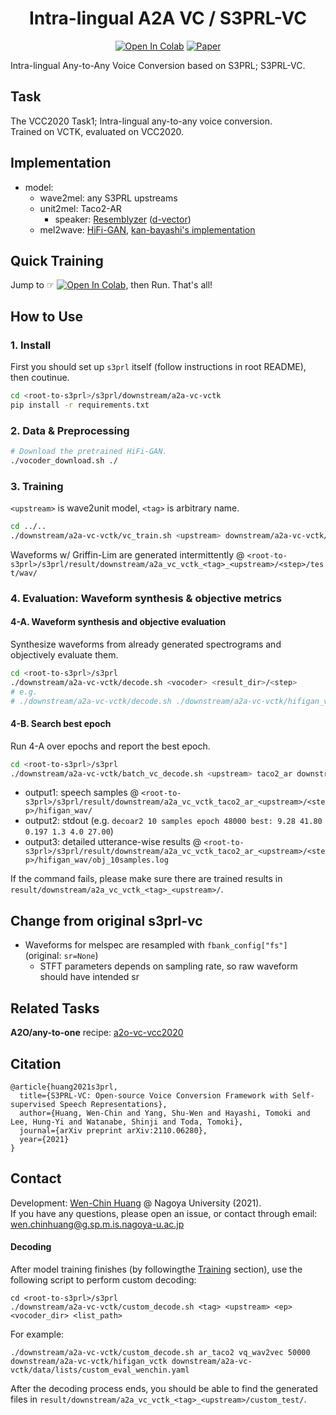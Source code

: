 <div align="center">

# Intra-lingual A2A VC / S3PRL-VC <!-- omit in toc -->
[![Open In Colab](https://colab.research.google.com/assets/colab-badge.svg)][notebook]
[![Paper](http://img.shields.io/badge/paper-arxiv.2110.06280-B31B1B.svg)][paper]

</div>

Intra-lingual Any-to-Any Voice Conversion based on S3PRL; S3PRL-VC.  

## Task
The VCC2020 Task1; Intra-lingual any-to-any voice conversion.  
Trained on VCTK, evaluated on VCC2020.  

## Implementation

- model:
  - wave2mel: any S3PRL upstreams
  - unit2mel: Taco2-AR
    - speaker: [Resemblyzer]&#8203; ([d-vector])
  - mel2wave: [HiFi-GAN], [kan-bayashi's implementation][HiFi-GAN_impl]

[d-vector]: https://static.googleusercontent.com/media/research.google.com/zh-TW//pubs/archive/41939.pdf
[Resemblyzer]: https://github.com/resemble-ai/Resemblyzer
[HiFi-GAN]: https://arxiv.org/abs/2010.05646
[HiFi-GAN_impl]: https://github.com/kan-bayashi/ParallelWaveGAN

## Quick Training
Jump to ☞ [![Open In Colab](https://colab.research.google.com/assets/colab-badge.svg)][notebook], then Run. That's all!  

## How to Use

### 1. Install
First you should set up `s3prl` itself (follow instructions in root README), then coutinue.  

```bash
cd <root-to-s3prl>/s3prl/downstream/a2a-vc-vctk
pip install -r requirements.txt
```

### 2. Data & Preprocessing
```bash
# Download the pretrained HiFi-GAN.
./vocoder_download.sh ./
```

### 3. Training
`<upstream>` is wave2unit model, `<tag>` is arbitrary name.  

```bash
cd ../..
./downstream/a2a-vc-vctk/vc_train.sh <upstream> downstream/a2a-vc-vctk/config_ar_taco2.yaml <tag>
```

Waveforms w/ Griffin-Lim are generated intermittently @ `<root-to-s3prl>/s3prl/result/downstream/a2a_vc_vctk_<tag>_<upstream>/<step>/test/wav/`

### 4. Evaluation: Waveform synthesis & objective metrics

#### 4-A. Waveform synthesis and objective evaluation
Synthesize waveforms from already generated spectrograms and objectively evaluate them.  

```bash
cd <root-to-s3prl>/s3prl
./downstream/a2a-vc-vctk/decode.sh <vocoder> <result_dir>/<step>
# e.g. 
# ./downstream/a2a-vc-vctk/decode.sh ./downstream/a2a-vc-vctk/hifigan_vctk result/downstream/a2a_vc_vctk_taco2_ar_decoar2/50000
```

#### 4-B. Search best epoch
Run 4-A over epochs and report the best epoch.  
```bash
cd <root-to-s3prl>/s3prl
./downstream/a2a-vc-vctk/batch_vc_decode.sh <upstream> taco2_ar downstream/a2a-vc-vctk/hifigan_vctk
```

- output1: speech samples @ `<root-to-s3prl>/s3prl/result/downstream/a2a_vc_vctk_taco2_ar_<upstream>/<step>/hifigan_wav/`
- output2: stdout (e.g. `decoar2 10 samples epoch 48000 best: 9.28 41.80 0.197 1.3 4.0 27.00`)
- output3: detailed utterance-wise results @ `<root-to-s3prl>/s3prl/result/downstream/a2a_vc_vctk_taco2_ar_<upstream>/<step>/hifigan_wav/obj_10samples.log`

If the command fails, please make sure there are trained results in `result/downstream/a2a_vc_vctk_<tag>_<upstream>/`.

## Change from original s3prl-vc
- Waveforms for melspec are resampled with `fbank_config["fs"]` (original: `sr=None`)
  - STFT parameters depends on sampling rate, so raw waveform should have intended sr

## Related Tasks
**A2O/any-to-one** recipe: [a2o-vc-vcc2020](../a2o-vc-vcc2020/)

## Citation
```
@article{huang2021s3prl,
  title={S3PRL-VC: Open-source Voice Conversion Framework with Self-supervised Speech Representations},
  author={Huang, Wen-Chin and Yang, Shu-Wen and Hayashi, Tomoki and Lee, Hung-Yi and Watanabe, Shinji and Toda, Tomoki},
  journal={arXiv preprint arXiv:2110.06280},
  year={2021}
}
```

## Contact
Development: [Wen-Chin Huang](https://github.com/unilight) @ Nagoya University (2021).  
If you have any questions, please open an issue, or contact through email: wen.chinhuang@g.sp.m.is.nagoya-u.ac.jp


[paper]: https://arxiv.org/abs/2110.06280
[notebook]: https://colab.research.google.com/github/tarepan/s3prl/blob/master/s3prl/downstream/a2a-vc-vctk/training.ipynb

#### Decoding

After model training finishes (by followingthe [Training](#training) section), use the following script to perform custom decoding:

```
cd <root-to-s3prl>/s3prl
./downstream/a2a-vc-vctk/custom_decode.sh <tag> <upstream> <ep> <vocoder_dir> <list_path>
```

For example:

```
./downstream/a2a-vc-vctk/custom_decode.sh ar_taco2 vq_wav2vec 50000 downstream/a2a-vc-vctk/hifigan_vctk downstream/a2a-vc-vctk/data/lists/custom_eval_wenchin.yaml
```

After the decoding process ends, you should be able to find the generated files in `result/downstream/a2a_vc_vctk_<tag>_<upstream>/custom_test/`.
